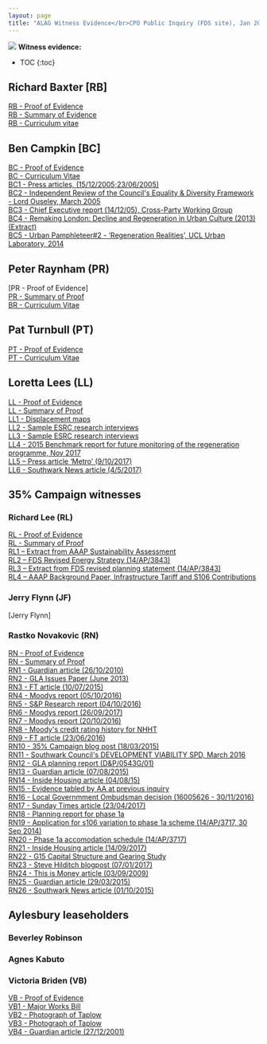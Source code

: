 ```yaml
---
layout: page
title: "ALAG Witness Evidence</br>CPO Public Inquiry (FDS site), Jan 2018</br> PINS REFERENCE: NPCU/CPO/A5840/74092"
---
```

![](http://35percent.org/img/phase1baerial.png)
**Witness evidence:**
* TOC
{:toc}

## Richard Baxter [RB]
[RB - Proof of Evidence](/cpo/richardbaxterproof.pdf)  
[RB - Summary of Evidence](/cpo/richardbaxtersummary.pdf)  
[RB - Curriculum vitae](/cpo/richardbaxtercv.pdf)  

## Ben Campkin [BC]
[BC - Proof of Evidence](/cpo/bencampkinproof.pdf)  
[BC - Curriculum Vitae](/cpo/bencampkincv.pdf)  
[BC1 - Press articles, (15/12/2005;23/06/2005)](/cpo/BC1.pdf)  
[BC2 - Independent Review of the Council's Equality & Diversity Framework - Lord Ouseley, March 2005](/cpo/BC2.pdf)  
[BC3 - Chief Executive report (14/12/05), Cross-Party Working Group](/cpo/BC3.pdf)  
[BC4 - Remaking London: Decline and Regeneration in Urban Culture (2013) (Extract)](/cpo/BC4.pdf)  
[BC5 - Urban Pamphleteer#2 - ‘Regeneration Realities’, UCL Urban Laboratory, 2014](/cpo/BC5.pdf)  

## Peter Raynham (PR)
[PR - Proof of Evidence]  
[PR - Summary of Proof](/cpo/peterraynhamsummary.pdf)  
[BR - Curriculum Vitae](/cpo/peterraynhamcv.pdf)  

## Pat Turnbull (PT)
[PT - Proof of Evidence](/cpo/patturnbullproof.pdf)  
[PT - Curriculum Vitae](/cpo/patturnbullcv.pdf)  

## Loretta Lees (LL)
[LL - Proof of Evidence](/cpo/lorettaleesproof.pdf)  
[LL - Summary of Proof](/cpo/lorettaleessummary.pdf)  
[LL1 - Displacement maps](/cpo/LL1.pdf)  
[LL2 - Sample ESRC research interviews](/cpo/LL2.pdf)  
[LL3 - Sample ESRC research interviews](/cpo/LL3.pdf)  
[LL4 - 2015 Benchmark report for future monitoring of the regeneration
programme, Nov 2017](/cpo/LL4.pdf)  
[LL5 – Press article ‘Metro’ (9/10/2017)](/cpo/LL5.pdf)  
[LL6 - Southwark News article (4/5/2017)](/cpo/LL6.pdf)  

## 35% Campaign witnesses
 
### Richard Lee (RL)
[RL - Proof of Evidence](/cpo/richardleeproof.pdf)  
[RL - Summary of Proof](/cpo/richardleesummary.pdf)  
[RL1 – Extract from AAAP Sustainability Assessment](/RL1.pdf)  
[RL2 – FDS Revised Energy Strategy (14/AP/3843)](/cpo/RL2.pdf)  
[RL3 – Extract from FDS revised planning statement (14/AP/3843)](/cpo/RL3.pdf)  
[RL4 – AAAP Background Paper, Infrastructure Tariff and S106 Contributions](/cpo/RL4.pdf)  
 
### Jerry Flynn (JF)
[Jerry Flynn] 

### Rastko Novakovic (RN)
[RN - Proof of Evidence](/cpo/rastkonovakovicproof.pdf)  
[RN - Summary of Proof](/cpo/rastkonovakovicsummary.pdf)  
[RN1 - Guardian article (26/10/2010)](/cpo/RN1.pdf)  
[RN2 - GLA Issues Paper (June 2013)](/cpo/RN2.pdf)  
[RN3 - FT article (10/07/2015)](/cpo/RN3.pdf)  
[RN4 - Moodys report (05/10/2016)](/cpo/RN4.pdf)  
[RN5 - S&P Research report (04/10/2016)](/cpo/RN5.pdf)  
[RN6 - Moodys report (26/09/2017)](/cpo/RN6.pdf)  
[RN7 - Moodys report (20/10/2016)](/cpo/RN7.pdf)  
[RN8 - Moody's credit rating history for NHHT](/cpo/RN8.pdf)  
[RN9 - FT article (23/06/2016)](/cpo/RN9.pdf)  
[RN10 - 35% Campaign blog post (18/03/2015)](/cpo/RN10.pdf)  
[RN11 - Southwark Council's DEVELOPMENT VIABILITY SPD, March 2016](/cpo/RN11.pdf)  
[RN12 - GLA planning report (D&P/0543G/01)](/cpo/RN12.pdf)  
[RN13 - Guardian article (07/08/2015)](/cpo/RN13.pdf)  
[RN14 - Inside Housing article (04/08/15)](/cpo/RN14.pdf)  
[RN15 - Evidence tabled by AA at previous inquiry](/cpo/RN15.pdf)  
[RN16 - Local Governmment Ombudsman decision (16005626 - 30/11/2016)](/cpo/RN16.pdf)  
[RN17 - Sunday Times article (23/04/2017)](/cpo/RN17.pdf)  
[RN18 - Planning report for phase 1a](/cpo/RN18.pdf)  
[RN19 - Application for s106 variation to phase 1a scheme (14/AP/3717, 30 Sep 2014)](/cpo/RN19.pdf)  
[RN20 - Phase 1a accomodation schedule (14/AP/3717)](/cpo/RN20.pdf)  
[RN21 - Inside Housing article (14/09/2017)](/cpo/RN21.pdf)  
[RN22 - G15 Capital Structure and Gearing Study](/cpo/RN22.pdf)  
[RN23 - Steve Hilditch blogpost (07/01/2017)](/cpo/RN23.pdf)  
[RN24 - This is Money article (03/09/2009)](/cpo/RN24.pdf)  
[RN25 - Guardian article (29/03/2015)](/cpo/RN25.pdf)  
[RN26 - Southwark News article (01/10/2015)](/cpo/RN26.pdf)  

## Aylesbury leaseholders
 
### Beverley Robinson

### Agnes Kabuto

### Victoria Briden (VB)
[VB - Proof of Evidence](/cpo/victoriabridenproof.pdf)  
[VB1 - Major Works Bill](/cpo/VB1.pdf)  
[VB2 - Photograph of Taplow](/cpo/VB2.pdf)  
[VB3 - Photograph of Taplow](/cpo/VB3.pdf)  
[VB4 - Guardian article (27/12/2001)](/cpo/VB4.pdf)  
